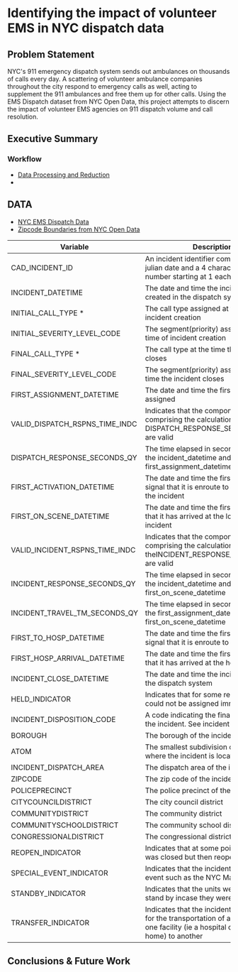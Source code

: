 # Identifying the impact of volunteer EMS in NYC dispatch data

## Problem Statement

NYC's 911 emergency dispatch system sends out ambulances on thousands of calls every day. A scattering of volunteer ambulance companies throughout the city respond to emergency calls as well, acting to supplement the 911 ambulances and free them up for other calls. Using the EMS Dispatch dataset from NYC Open Data, this project attempts to discern the impact of volunteer EMS agencies on 911 dispatch volume and call resolution.

## Executive Summary


### Workflow
* [Data Processing and Reduction]('./code/data_processing_and_reduction.ipynb')
* 

## DATA
* [NYC EMS Dispatch Data](https://data.cityofnewyork.us/Public-Safety/EMS-Incident-Dispatch-Data/76xm-jjuj)
* [Zipcode Boundaries from NYC Open Data](https://data.cityofnewyork.us/Business/Zip-Code-Boundaries/i8iw-xf4u)

| Variable | Description |
| --- | --- |
|CAD_INCIDENT_ID | An incident identifier comprising the julian date and a 4 character sequence number starting at 1 each day|
|INCIDENT_DATETIME | The date and time the incident was created in the dispatch system|
|INITIAL_CALL_TYPE * | The call type assigned at the time of incident creation|
|INITIAL_SEVERITY_LEVEL_CODE | The segment(priority) assigned at the time of incident creation|
|FINAL_CALL_TYPE * | The call type at the time the incident closes|
|FINAL_SEVERITY_LEVEL_CODE | The segment(priority) assigned at the time the incident closes|
|FIRST_ASSIGNMENT_DATETIME | The date and time the first unit is assigned|
|VALID_DISPATCH_RSPNS_TIME_INDC | Indicates that the components comprising the calculation of the DISPATCH_RESPONSE_SECONDS_QY are valid|
|DISPATCH_RESPONSE_SECONDS_QY | The time elapsed in seconds between the incident_datetime and the first_assignment_datetime|
|FIRST_ACTIVATION_DATETIME | The date and time the first unit gives the signal that it is enroute to the location of the incident|
|FIRST_ON_SCENE_DATETIME | The date and time the first unit signals that it has arrived at the location of the incident|
|VALID_INCIDENT_RSPNS_TIME_INDC | Indicates that the components comprising the calculation of theINCIDENT_RESPONSE_SECONDS_QY are valid|
|INCIDENT_RESPONSE_SECONDS_QY | The time elapsed in seconds between the incident_datetime and the first_on_scene_datetime|
|INCIDENT_TRAVEL_TM_SECONDS_QY | The time elapsed in seconds between the first_assignment_datetime and the first_on_scene_datetime|
|FIRST_TO_HOSP_DATETIME | The date and time the first unit gives the signal that it is enroute to the hospital|
|FIRST_HOSP_ARRIVAL_DATETIME | The date and time the first unit signals that it has arrived at the hospital|
|INCIDENT_CLOSE_DATETIME | The date and time the incident closes in the dispatch system|
|HELD_INDICATOR | Indicates that for some reason a unit could not be assigned immediately|
|INCIDENT_DISPOSITION_CODE | A code indicating the final outcome of the incident. See incident dispositions|
|BOROUGH | The borough of the incident location|
|ATOM | The smallest subdivision of the borough where the incident is located|
|INCIDENT_DISPATCH_AREA | The dispatch area of the incident|
|ZIPCODE | The zip code of the incident|
|POLICEPRECINCT | The police precinct of the incident|
|CITYCOUNCILDISTRICT | The city council district|
|COMMUNITYDISTRICT | The community district|
|COMMUNITYSCHOOLDISTRICT | The community school district|
|CONGRESSIONALDISTRICT | The congressional district|
|REOPEN_INDICATOR | Indicates that at some point the incident was closed but then reopened|
|SPECIAL_EVENT_INDICATOR | Indicates that the incident was a special event such as the NYC Marathon|
|STANDBY_INDICATOR | Indicates that the units were assigned to stand by incase they were needed|
|TRANSFER_INDICATOR | Indicates that the incident was created for the  transportation of a patient from one facility (ie a hospital or nursing home) to another|

## Conclusions & Future Work
